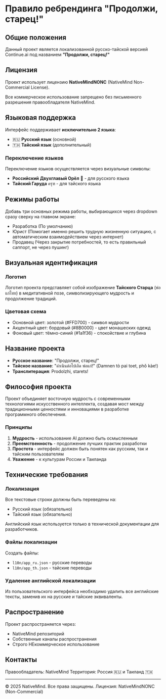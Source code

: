 # Правило ребрендинга "Продолжи, старец!"

## Общие положения

Данный проект является локализованной русско-тайской версией Continue.ai под названием **"Продолжи, старец!"**

## Лицензия

Проект использует лицензию **NativeMindNONC** (NativeMind Non-Commercial License).

Все коммерческое использование запрещено без письменного разрешения правообладателя NativeMind.

## Языковая поддержка

Интерфейс поддерживает **исключительно 2 языка**:
- 🇷🇺 **Русский язык** (основной)
- 🇹🇭 **Тайский язык** (дополнительный)

### Переключение языков

Переключение языков осуществляется через визуальные символы:
- **Российский Двухглавый Орёл** 🦅 - для русского языка
- **Тайский Гаруда** ครุฑ - для тайского языка

## Режимы работы

Добавь три основных режима работы, выбирающихся через dropdown сразу сверху на главном экране:
+ Разработка (По умолчанию)
+ Юрист (Помогает именно решить трудную жизненную ситуацию, с автоматическим взаимодействием через интернет)
+ Продавец (Через закрытие потребностей, то есть правильный саппорт, не через пушинг)

## Визуальная идентификация

### Логотип

Логотип проекта представляет собой изображение **Тайского Старца** (พ่อแก่ไทย) в медитативной позе, символизирующего мудрость и продолжение традиций.

### Цветовая схема

- Основной цвет: золотой (#FFD700) - символ мудрости
- Акцентный цвет: бордовый (#8B0000) - цвет монашеских одежд
- Фоновый цвет: тёмно-синий (#1a1f36) - спокойствие и глубина

## Название проекта

- **Русское название**: "Продолжи, старец!"
- **Тайское название**: "ดำเนินต่อไปเถิด พ่อแก่!" (Damnen tò pai toet, phǒ kàe!)
- **Транслитерация**: Prodolzhi, starets!

## Философия проекта

Проект объединяет восточную мудрость с современными технологиями искусственного интеллекта, создавая мост между традиционными ценностями и инновациями в разработке программного обеспечения.

### Принципы

1. **Мудрость** - использование AI должно быть осмысленным
2. **Преемственность** - продолжение лучших практик разработки
3. **Простота** - интерфейс должен быть понятен как русским, так и тайским пользователям
4. **Уважение** - к культурам России и Таиланда

## Технические требования

### Локализация

Все текстовые строки должны быть переведены на:
- Русский язык (обязательно)
- Тайский язык (обязательно)

Английский язык используется только в технической документации для разработчиков.

### Файлы локализации

Создать файлы:
- `l10n/app_ru.json` - русские переводы
- `l10n/app_th.json` - тайские переводы

### Удаление английской локализации

Из пользовательского интерфейса необходимо удалить все английские тексты, заменив их на русские и тайские эквиваленты.

## Распространение

Проект распространяется через:
- NativeMind репозиторий
- Собственные каналы распространения
- Строго НЕкоммерческое использование

## Контакты

Правообладатель: NativeMind
Территория: Россия 🇷🇺 и Таиланд 🇹🇭

---

© 2025 NativeMind. Все права защищены.
Лицензия: NativeMindNONC (Non-Commercial)

